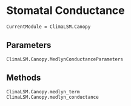 # Stomatal Conductance

```@meta
CurrentModule = ClimaLSM.Canopy
```

## Parameters

```@docs
ClimaLSM.Canopy.MedlynConductanceParameters
```

## Methods

```@docs
ClimaLSM.Canopy.medlyn_term
ClimaLSM.Canopy.medlyn_conductance
```